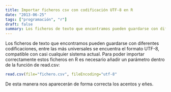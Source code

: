 ```yaml
---
title: Importar ficheros csv con codificación UTF-8 en R
date: "2013-06-25"
tags: ["programación", "r"]
draft: false
summary: Los ficheros de texto que encontramos pueden guardarse con diferentes codificaciones, entre las más universales se encuentra el formato UTF-8, compatible con casi cualquier sistema actual.
---
```


Los ficheros de texto que encontramos pueden guardarse con diferentes codificaciones, entre las más universales se encuentra el formato UTF-8, compatible con casi cualquier sistema actual. Para poder importar correctamente estos ficheros en R es necesario añadir un parámetro dentro de la función de read.csv:

```R
read.csv(file="fichero.csv", fileEncoding="utf-8"
```

De esta manera nos aparecerán de forma correcta los acentos y eñes.

